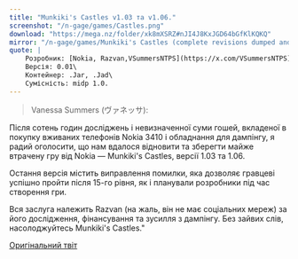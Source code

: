 ```yaml
---
title: "Munkiki's Castles v1.03 та v1.06."
screenshot: "/n-gage/games/Castles.png"
download: "https://mega.nz/folder/xk8mXSRZ#nJI4J8KxJGD64bGfKlKQKQ"
mirror: "/n-gage/games/Munkiki's Castles (complete revisions dumped and preserved by Razvan).zip"
quote: |
    Розробник: [Nokia, Razvan,VSummersNTPS](https://x.com/VSummersNTPS)\
    Версія: 0.01\
    Контейнер: .Jar, .Jad\
    Сумісність: midp 1.0.
---
```


>Vanessa Summers (ヴァネッサ):

Після сотень годин досліджень і невизначенної суми гошей, вкладеної в покупку вживаних телефонів Nokia 3410 і обладнання для дампінгу, я радий оголосити, що нам вдалося відновити та зберегти майже втрачену гру від Nokia — Munkiki's Castles, версії 1.03 та 1.06.

Остання версія містить виправлення помилки, яка дозволяє гравцеві успішно пройти після 15-го рівня, як і планували розробники під час створення гри.

Вся заслуга належить Razvan (на жаль, він не має соціальних мереж) за його дослідження, фінансування та зусилля з дампінгу. Без зайвих слів, насолоджуйтесь Munkiki's Castles."

[Оригінальний твіт](https://x.com/VSummersNTPS/status/1655636765896499225)
